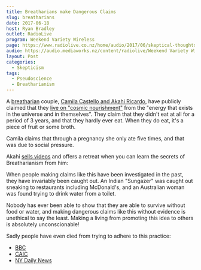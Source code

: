 ```yaml
---
title: Breatharians make Dangerous Claims
slug: breatharians
date: 2017-06-18
host: Ryan Bradley
outlet: RadioLive
program: Weekend Variety Wireless
page: https://www.radiolive.co.nz/home/audio/2017/06/skeptical-thoughts-with-mark-honeychurch0.html
audio: https://audio.mediaworks.nz/content/radiolive/Weekend Variety Wireless/June 17/18_06_17_Skeptical.mp3
layout: Post
categories:
  - Skepticism
tags:
  - Pseudoscience
  - Breatharianism
---
```


A [breatharian](<(http://www.snopes.com/breatharians/)>) couple, [Camila Castello and Akahi Ricardo](http://www.nzherald.co.nz/lifestyle/news/article.cfm?c_id=6&objectid=11878398), have publicly claimed that they [live on "cosmic nourishment"](https://www.independent.co.uk/life-style/health-and-families/breatharian-couple-food-free-lifestyle-diet-not-hungry-2008-camila-castello-akahi-ricardo-ecuador-a7792841.html) from the "energy that exists in the universe and in themselves". They claim that they didn't eat at all for a period of 3 years, and that they hardly ever eat. When they do eat, it's a piece of fruit or some broth.

<!-- more -->

Camila claims that through a pregnancy she only ate five times, and that was due to social pressure.

Akahi [sells videos](http://ricardoakahi.com/) and offers a retreat when you can learn the secrets of Breatharianism from him:

When people making claims like this have been investigated in the past, they have invariably been caught out. An Indian "Sungazer" was caught out sneaking to restaurants including McDonald's, and an Australian woman was found trying to drink water from a toilet.

Nobody has ever been able to show that they are able to survive without food or water, and making dangerous claims like this without evidence is unethical to say the least. Making a living from promoting this idea to others is absolutely unconscionable!

Sadly people have even died from trying to adhere to this practice:

- [BBC](http://news.bbc.co.uk/2/hi/uk_news/scotland/453661.stm)
- [CAIC](http://www.caic.org.au/miscult/breatharians/uest%20for%20inner%20peace%20led%20Lani%20to%20a%20cruel%20death.htm)
- [NY Daily News](http://www.nydailynews.com/life-style/health/swiss-women-dies-giving-water-food-thought-live-sunlight-article-1.1067359)
